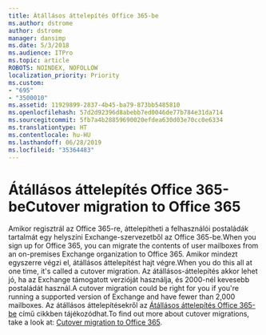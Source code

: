 ```yaml
---
title: Átállásos áttelepítés Office 365-be
ms.author: dstrome
author: dstrome
manager: dansimp
ms.date: 5/3/2018
ms.audience: ITPro
ms.topic: article
ROBOTS: NOINDEX, NOFOLLOW
localization_priority: Priority
ms.custom:
- "695"
- "3500010"
ms.assetid: 11929899-2837-4b45-ba79-873bb5485810
ms.openlocfilehash: 57d2d92396d8abebb7ed0046de77b784e31da714
ms.sourcegitcommit: 5fb7a4b28859690020efdea630d03e70cc0e6334
ms.translationtype: HT
ms.contentlocale: hu-HU
ms.lasthandoff: 06/28/2019
ms.locfileid: "35364483"
---
```

# <a name="cutover-migrations-to-office-365"></a><span data-ttu-id="80710-102">Átállásos áttelepítés Office 365-be</span><span class="sxs-lookup"><span data-stu-id="80710-102">Cutover migration to Office 365</span></span>

<span data-ttu-id="80710-103">Amikor regisztrál az Office 365-re, áttelepítheti a felhasználói postaládák tartalmát egy helyszíni Exchange-szervezetből az Office 365-be.</span><span class="sxs-lookup"><span data-stu-id="80710-103">When you sign up for Office 365, you can migrate the contents of user mailboxes from an on-premises Exchange organization to Office 365.</span></span> <span data-ttu-id="80710-104">Amikor mindezt egyszerre végzi el, átállásos áttelepítést hajt végre.</span><span class="sxs-lookup"><span data-stu-id="80710-104">When you do this all at one time, it's called a cutover migration.</span></span> <span data-ttu-id="80710-105">Az átállásos-áttelepítés akkor lehet jó, ha az Exchange támogatott verzióját használja, és 2000-nél kevesebb postaládát használ.</span><span class="sxs-lookup"><span data-stu-id="80710-105">A cutover migration could be right for you if you're running a supported version of Exchange and have fewer than 2,000 mailboxes.</span></span> <span data-ttu-id="80710-106">Az átállásos áttelepítésekről az [Átállásos áttelepítés Office 365-be](https://support.office.com/article/9496e93c-1e59-41a8-9bb3-6e8df0cd81b4.aspx) című cikkben tájékozódhat.</span><span class="sxs-lookup"><span data-stu-id="80710-106">To find out more about cutover migrations, take a look at: [Cutover migration to Office 365](https://support.office.com/article/9496e93c-1e59-41a8-9bb3-6e8df0cd81b4.aspx).</span></span>
  